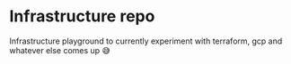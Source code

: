 # Infrastructure repo

Infrastructure playground to currently experiment with terraform, gcp and whatever else comes up :sweat_smile:
